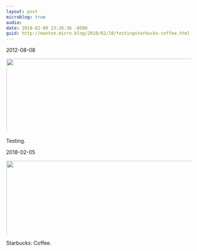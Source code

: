 ```yaml
---
layout: post
microblog: true
audio: 
date: 2018-02-09 23:26:36 -0500
guid: http://manton.micro.blog/2018/02/10/testingstarbucks-coffee.html
---
```


2012-08-08

<a href="http://manton.micro.blog/uploads/2018/962a8d07e5.jpg"><img src="http://manton.micro.blog/uploads/2018/962a8d07e5.jpg" width="600" height="600" style="max-height: 200px; width: auto; padding: 1px;" /></a>

Testing.



2018-02-05

<a href="http://manton.micro.blog/uploads/2018/fd656ea9ec.jpg"><img src="http://manton.micro.blog/uploads/2018/fd656ea9ec.jpg" width="600" height="600" style="max-height: 200px; width: auto; padding: 1px;" /></a>

Starbucks: Coffee.




